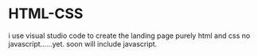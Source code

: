 # HTML-CSS

i use visual studio code to create the landing page
purely html and css no javascript......yet.
soon will include javascript.
